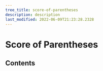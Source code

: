 ```yaml
---
tree_title: score-of-parentheses
description: description
last_modified: 2022-06-09T21:23:28.2328
---
```


# Score of Parentheses

## Contents
